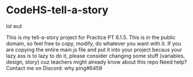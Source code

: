 # CodeHS-tell-a-story
lol wut

This is my tell-a-story project for Practice PT 6.1.5.
This is in the public domain, so feel free to copy, modify, do whatever you want with it.
If you are copying the entire main.js file and put it into your project becaus your lazy ass is to lazy to do it, please consider changing some stuff (variables, design, story) cuz teachers might already know about this repo
Need help? Contact me on Discord: why ping#6459
